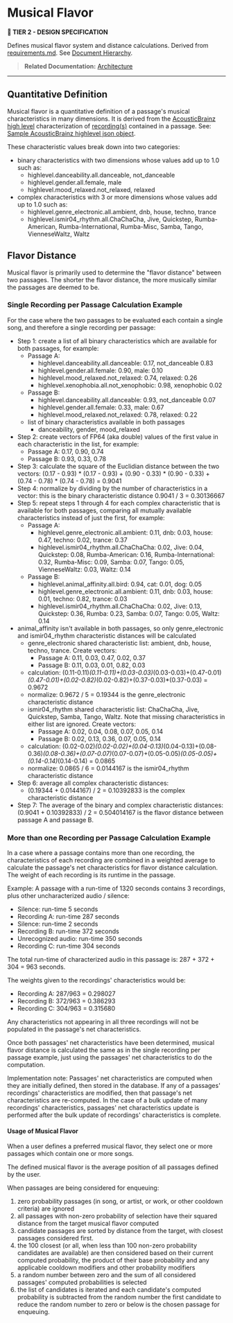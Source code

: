 # Musical Flavor

**🎼 TIER 2 - DESIGN SPECIFICATION**

Defines musical flavor system and distance calculations. Derived from [requirements.md](requirements.md). See [Document Hierarchy](document_hierarchy.md).

> **Related Documentation:** [Architecture](architecture.md)

---

## Quantitative Definition

Musical flavor is a quantitative definition of a passage's musical characteristics in many dimensions. It is derived from the [AcousticBrainz high level](https://acousticbrainz.org/data#highlevel-data) characterization of [recording(s)](https://musicbrainz.org/doc/Recording) contained in a passage.  See: [Sample AcousticBrainz highlevel json object](sample_highlevel.json).

These characteristic values break down into two categories: 
- binary characteristics with two dimensions whose values add up to 1.0 such as: 
  - highlevel.danceability.all.danceable, not_danceable 
  - highlevel.gender.all.female, male
  - highlevel.mood_relaxed.not_relaxed, relaxed
- complex characteristics with 3 or more dimensions whose values add up to 1.0 such as:
  - highlevel.genre_electronic.all.ambient, dnb, house, techno, trance
  - highlevel.ismir04_rhythm.all.ChaChaCha, Jive, Quickstep, Rumba-American, Rumba-International, Rumba-Misc, Samba, Tango, VienneseWaltz, Waltz

## Flavor Distance
Musical flavor is primarily used to determine the "flavor distance" between two passages.  The shorter the flavor distance, the more musically similar the passages are deemed to be.

### Single Recording per Passage Calculation Example
For the case where the two passages to be evaluated each contain a single song, and therefore a single recording per passage:

- Step 1: create a list of all binary characteristics which are available for both passages, for example:
  - Passage A:
    - highlevel.danceability.all.danceable: 0.17, not_danceable 0.83 
    - highlevel.gender.all.female: 0.90, male: 0.10
    - highlevel.mood_relaxed.not_relaxed: 0.74, relaxed: 0.26
    - highlevel.xenophobia.all.not_xenophobic: 0.98, xenophobic 0.02 
  - Passage B:
    - highlevel.danceability.all.danceable: 0.93, not_danceable 0.07 
    - highlevel.gender.all.female: 0.33, male: 0.67
    - highlevel.mood_relaxed.not_relaxed: 0.78, relaxed: 0.22
  - list of binary characteristics available in both passages
    - danceability, gender, mood_relaxed
- Step 2: create vectors of FP64 (aka double) values of the first value in each characteristic in the list, for example:
  - Passage A: 0.17, 0.90, 0.74
  - Passage B: 0.93, 0.33, 0.78
- Step 3: calculate the square of the Euclidian distance between the two vectors:
  (0.17 - 0.93) * (0.17 - 0.93) + (0.90 - 0.33) * (0.90 - 0.33) + (0.74 - 0.78) * (0.74 - 0.78) = 0.9041
- Step 4: normalize by dividing by the number of characteristics in a vector: this is the binary characteristic distance
  0.9041 / 3 = 0.30136667
- Step 5: repeat steps 1 through 4 for each complex characteristic that is available for both passages, comparing all mutually available characteristics instead of just the first, for example:
  - Passage A: 
    - highlevel.genre_electronic.all.ambient: 0.11, dnb: 0.03, house: 0.47, techno: 0.02, trance: 0.37
    - highlevel.ismir04_rhythm.all.ChaChaCha: 0.02, Jive: 0.04, Quickstep: 0.08, Rumba-American: 0.16, Rumba-International: 0.32, Rumba-Misc: 0.09, Samba: 0.07, Tango: 0.05, VienneseWaltz: 0.03, Waltz: 0.14
  - Passage B: 
    - highlevel.animal_affinity.all.bird: 0.94, cat: 0.01, dog: 0.05
    - highlevel.genre_electronic.all.ambient: 0.11, dnb: 0.03, house: 0.01, techno: 0.82, trance: 0.03
    - highlevel.ismir04_rhythm.all.ChaChaCha: 0.02, Jive: 0.13, Quickstep: 0.36, Rumba: 0.23, Samba: 0.07, Tango: 0.05, Waltz: 0.14
- animal_affinity isn't available in both passages, so only genre_electronic and ismir04_rhythm characteristic distances will be calculated
  - genre_electronic shared characteristic list: ambient, dnb, house, techno, trance.  Create vectors:
    - Passage A: 0.11, 0.03, 0.47, 0.02, 0.37
    - Passage B: 0.11, 0.03, 0.01, 0.82, 0.03
  - calculation: (0.11-0.11)*(0.11-0.11)+(0.03-0.03)*(0.03-0.03)+(0.47-0.01)*(0.47-0.01)+(0.02-0.82)*(0.02-0.82)+(0.37-0.03)*(0.37-0.03) = 0.9672
  - normalize: 0.9672 / 5 = 0.19344 is the genre_electronic characteristic distance
  - ismir04_rhythm shared characteristic list: ChaChaCha, Jive, Quickstep, Samba, Tango, Waltz.  Note that missing characteristics in either list are ignored.  Create vectors:
    - Passage A: 0.02, 0.04, 0.08, 0.07, 0.05, 0.14
    - Passage B: 0.02, 0.13, 0.36, 0.07, 0.05, 0.14
  - calculation: (0.02-0.02)*(0.02-0.02)+(0.04-0.13)*(0.04-0.13)+(0.08-0.36)*(0.08-0.36)+(0.07-0.07)*(0.07-0.07)+(0.05-0.05)*(0.05-0.05)+(0.14-0.14)*(0.14-0.14) = 0.0865
  - normalize: 0.0865 / 6 = 0.0144167 is the ismir04_rhythm characteristic distance
- Step 6: average all complex characteristic distances:
  - (0.19344 + 0.0144167) / 2 = 0.10392833 is the complex characteristic distance
- Step 7: The average of the binary and complex characteristic distances: (0.9041 + 0.10392833) / 2 = 0.504014167 is the flavor distance between passage A and passage B.

### More than one Recording per Passage Calculation Example

In a case where a passage contains more than one recording, the characteristics of each recording are combined in a weighted average to calculate the passage's 
net characteristics for flavor distance calculation.  The weight of each recording is its runtime in the passage.

Example: A passage with a run-time of 1320 seconds contains 3 recordings, plus other uncharacterized audio / silence:
- Silence: run-time 5 seconds
- Recording A: run-time 287 seconds
- Silence: run-time 2 seconds
- Recording B: run-time 372 seconds
- Unrecognized audio: run-time 350 seconds
- Recording C: run-time 304 seconds

The total run-time of characterized audio in this passage is: 287 + 372 + 304 = 963 seconds.

The weights given to the recordings' characteristics would be:
- Recording A: 287/963 = 0.298027
- Recording B: 372/963 = 0.386293
- Recording C: 304/963 = 0.315680

Any characteristics not appearing in all three recordings will not be populated in the passage's net characteristics.

Once both passages' net characteristics have been determined, musical flavor distance is calculated the same as in the single recording per passage example,
just using the passages' net characteristics to do the computation.

Implementation note: Passages' net characteristics are computed when they are initially defined, then stored in the database.  If any of a passages' recordings' characteristics
are modified, then that passage's net characteristics are re-computed.  In the case of a bulk update of many recordings' characteristics, passages' net characteristics update is
performed after the bulk update of recordings' characteristics is complete.

#### Usage of Musical Flavor
When a user defines a preferred musical flavor, they select one or more passages which contain one or more songs.

The defined musical flavor is the average position of all passages defined by the user.

When passages are being considered for enqueuing:
1. zero probability passages (in song, or artist, or work, or other cooldown criteria) are ignored
2. all passages with non-zero probability of selection have their squared distance from the
   target musical flavor computed
3. candidate passages are sorted by distance from the target, with closest passages considered first.
4. the 100 closest (or all, when less than 100 non-zero probability candidates are available) are then considered
   based on their current computed probability, the product of their base probability and any applicable cooldown
   modifiers and other probability modifiers
5. a random number between zero and the sum of all considered passages' computed probabilities is selected
6. the list of candidates is iterated and each candidate's computed probability is subtracted from the random number
   the first candidate to reduce the random number to zero or below is the chosen passage for enqueuing.

